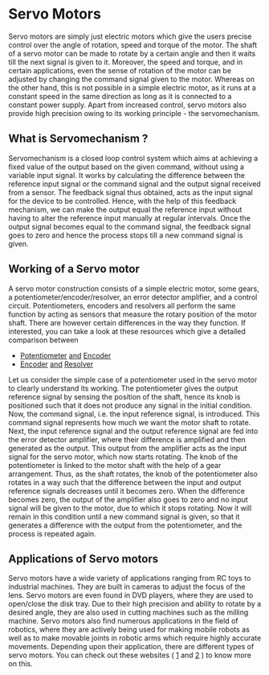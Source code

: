 # Servo Motors

Servo motors are simply just electric motors which give the users precise control over the angle of rotation, speed and torque of the motor. The shaft of a servo motor can be made to rotate by a certain angle and then it waits till the next signal is given to it. Moreover, the speed and torque, and in certain applications, even the sense of rotation of the motor can be adjusted by changing the command signal given to the motor. Whereas on the other hand, this is not possible in a simple electric motor, as it runs at a constant speed in the same direction as long as it is connected to a constant power supply. Apart from increased control, servo motors also provide high precision owing to its working principle - the servomechanism.

## What is Servomechanism ?

Servomechanism is a closed loop control system which aims at achieving a fixed value of the output based on the given command, without using a variable input signal. It works by calculating the difference between the reference input signal or the command signal and the output signal received from a sensor. The feedback signal thus obtained, acts as the input signal for the device to be controlled. Hence, with the help of this feedback mechanism, we can make the output equal the reference input without having to alter the reference input manually at regular intervals. Once the output signal becomes equal to the command signal, the feedback signal goes to zero and hence the process stops till a new command signal is given.

## Working of a Servo motor

A servo motor construction consists of a simple electric motor, some gears, a potentiometer/encoder/resolver, an error detector amplifier, and a control circuit. 
Potentiometers, encoders and resolvers all perform the same function by acting as sensors that measure the rotary position of the motor shaft. There are however certain differences in the way they function. If interested, you can take a look at these resources which give a detailed comparison between 

- [Potentiometer](https://www.arrow.com/en/research-and-events/articles/encoder-vs-potentiometer-how-to-choose) [and](https://www.arrow.com/en/research-and-events/articles/encoder-vs-potentiometer-how-to-choose) [Encoder](https://www.arrow.com/en/research-and-events/articles/encoder-vs-potentiometer-how-to-choose)
- [Encoder](https://www.motioncontroltips.com/faq-why-are-so-many-designers-replacing-resolvers-with-encoders/) [and](https://www.motioncontroltips.com/faq-why-are-so-many-designers-replacing-resolvers-with-encoders/) [Resolver](https://www.motioncontroltips.com/faq-why-are-so-many-designers-replacing-resolvers-with-encoders/)

Let us consider the simple case of a potentiometer used in the servo motor to clearly understand its working. 
The potentiometer gives the output reference signal by sensing the position of the shaft, hence its knob is positioned such that it does not produce any signal in the initial condition. Now, the command signal, i.e. the input reference signal,  is introduced. This command signal represents how much we want the motor shaft to rotate. Next, the input reference signal and the output reference signal are fed into the error detector amplifier, where their difference is amplified and then generated as the output. This output from the amplifier acts as the input signal for the servo motor, which now starts rotating. The knob of the potentiometer is linked to the motor shaft with the help of a gear arrangement. Thus, as the shaft rotates, the knob of the potentiometer also rotates in a way such that the difference between the input and output reference signals decreases until it becomes zero. When the difference becomes zero, the output of the amplifier also goes to zero and no input signal will be given to the motor, due to which it stops rotating. Now it will remain in this condition until a new command signal is given, so that it generates a difference with the output from the potentiometer, and the process is repeated again.

## Applications of Servo motors

Servo motors have a wide variety of applications ranging from RC toys to industrial machines. They are built in cameras to adjust the focus of the lens. Servo motors are even found in DVD players, where they are used to open/close the disk tray. Due to their high precision and ability to rotate by a desired angle, they are also used in cutting machines such as the milling machine. Servo motors also find numerous applications in the field of robotics, where they are actively being used for making mobile robots as well as to make movable joints in robotic arms which require highly accurate movements. 
Depending upon their application, there are different types of servo motors. You can check out these websites ( [1](https://realpars.com/servo-motor/) and [2](https://www.efxkits.us/different-types-servo-motor-applications/) ) to know more on this.